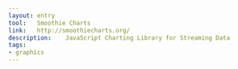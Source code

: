 ```yaml
---
layout: entry
tool:	Smoothie Charts
link:	http://smoothiecharts.org/
description:	JavaScript Charting Library for Streaming Data
tags:
- graphics	
---
```

